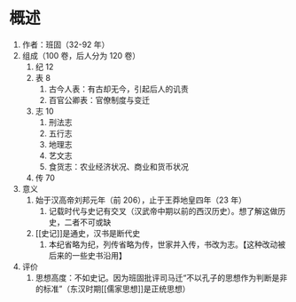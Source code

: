 # 概述
1. 作者：班固（32-92 年）
2. 组成（100 卷，后人分为 120 卷）
	1. 纪 12
	2. 表 8
		1. 古今人表：有古却无今，引起后人的讥责
		2. 百官公卿表：官僚制度与变迁
	3. 志 10
		1. 刑法志
		2. 五行志
		3. 地理志
		4. 艺文志
		5. 食货志：农业经济状况、商业和货币状况
	4. 传 70
3. 意义
	1. 始于汉高帝刘邦元年（前 206），止于王莽地皇四年（23 年）
		1. 记载时代与史记有交叉（汉武帝中期以前的西汉历史）。想了解这做历史，二者不可或缺
	2. [[史记]]是通史，汉书是断代史
		1. 本纪省略为纪，列传省略为传，世家并入传，书改为志。【这种改动被后来的一些史书沿用】
4. 评价
	1. 思想高度：不如史记。因为班固批评司马迁“不以孔子的思想作为判断是非的标准”（东汉时期[[儒家思想]]是正统思想）